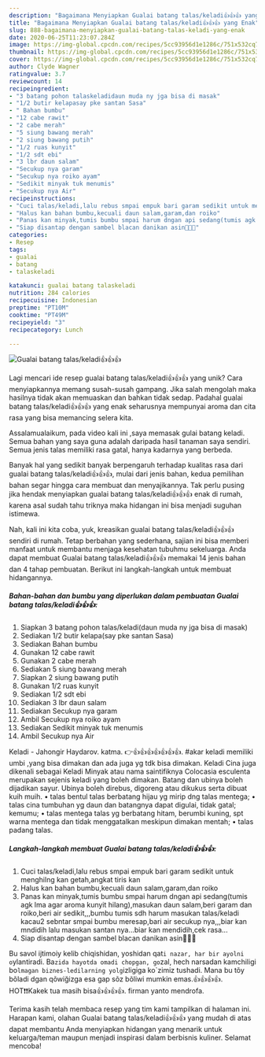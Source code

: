 ```yaml
---
description: "Bagaimana Menyiapkan Gualai batang talas/keladi👍👍👍 yang Enak"
title: "Bagaimana Menyiapkan Gualai batang talas/keladi👍👍👍 yang Enak"
slug: 888-bagaimana-menyiapkan-gualai-batang-talas-keladi-yang-enak
date: 2020-06-25T11:23:07.284Z
image: https://img-global.cpcdn.com/recipes/5cc93956d1e1286c/751x532cq70/gualai-batang-talaskeladi👍👍👍-foto-resep-utama.jpg
thumbnail: https://img-global.cpcdn.com/recipes/5cc93956d1e1286c/751x532cq70/gualai-batang-talaskeladi👍👍👍-foto-resep-utama.jpg
cover: https://img-global.cpcdn.com/recipes/5cc93956d1e1286c/751x532cq70/gualai-batang-talaskeladi👍👍👍-foto-resep-utama.jpg
author: Clyde Wagner
ratingvalue: 3.7
reviewcount: 14
recipeingredient:
- "3 batang pohon talaskeladidaun muda ny jga bisa di masak"
- "1/2 butir kelapasay pke santan Sasa"
- " Bahan bumbu"
- "12 cabe rawit"
- "2 cabe merah"
- "5 siung bawang merah"
- "2 siung bawang putih"
- "1/2 ruas kunyit"
- "1/2 sdt ebi"
- "3 lbr daun salam"
- "Secukup nya garam"
- "Secukup nya roiko ayam"
- "Sedikit minyak tuk menumis"
- "Secukup nya Air"
recipeinstructions:
- "Cuci talas/keladi,lalu rebus smpai empuk bari garam sedikit untuk menghilng kan getah,angkat tiris kan"
- "Halus kan bahan bumbu,kecuali daun salam,garam,dan roiko"
- "Panas kan minyak,tumis bumbu smpai harum dngan api sedang(tumis agk lma agar aroma kunyit hilang),masukan daun salam,beri garam dan roiko,beri air sedikit,,,bumbu tumis sdh harum masukan talas/keladi kacau2 sebntar smpai bumbu meresap,bari air secukup nya,,,biar kan mndidih lalu masukan santan nya...biar kan mendidih,cek rasa..."
- "Siap disantap dengan sambel blacan danikan asin🤤🤤🤤"
categories:
- Resep
tags:
- gualai
- batang
- talaskeladi

katakunci: gualai batang talaskeladi 
nutrition: 284 calories
recipecuisine: Indonesian
preptime: "PT10M"
cooktime: "PT49M"
recipeyield: "3"
recipecategory: Lunch

---
```



![Gualai batang talas/keladi👍👍👍](https://img-global.cpcdn.com/recipes/5cc93956d1e1286c/751x532cq70/gualai-batang-talaskeladi👍👍👍-foto-resep-utama.jpg)

Lagi mencari ide resep gualai batang talas/keladi👍👍👍 yang unik? Cara menyiapkannya memang susah-susah gampang. Jika salah mengolah maka hasilnya tidak akan memuaskan dan bahkan tidak sedap. Padahal gualai batang talas/keladi👍👍👍 yang enak seharusnya mempunyai aroma dan cita rasa yang bisa memancing selera kita.

Assalamualaikum, pada video kali ini ,saya memasak gulai batang keladi. Semua bahan yang saya guna adalah daripada hasil tanaman saya sendiri. Semua jenis talas memiliki rasa gatal, hanya kadarnya yang berbeda.

Banyak hal yang sedikit banyak berpengaruh terhadap kualitas rasa dari gualai batang talas/keladi👍👍👍, mulai dari jenis bahan, kedua pemilihan bahan segar hingga cara membuat dan menyajikannya. Tak perlu pusing jika hendak menyiapkan gualai batang talas/keladi👍👍👍 enak di rumah, karena asal sudah tahu triknya maka hidangan ini bisa menjadi suguhan istimewa.


Nah, kali ini kita coba, yuk, kreasikan gualai batang talas/keladi👍👍👍 sendiri di rumah. Tetap berbahan yang sederhana, sajian ini bisa memberi manfaat untuk membantu menjaga kesehatan tubuhmu sekeluarga. Anda dapat membuat Gualai batang talas/keladi👍👍👍 memakai 14 jenis bahan dan 4 tahap pembuatan. Berikut ini langkah-langkah untuk membuat hidangannya.

<!--inarticleads1-->

##### Bahan-bahan dan bumbu yang diperlukan dalam pembuatan Gualai batang talas/keladi👍👍👍:

1. Siapkan 3 batang pohon talas/keladi(daun muda ny jga bisa di masak)
1. Sediakan 1/2 butir kelapa(say pke santan Sasa)
1. Sediakan  Bahan bumbu
1. Gunakan 12 cabe rawit
1. Gunakan 2 cabe merah
1. Sediakan 5 siung bawang merah
1. Siapkan 2 siung bawang putih
1. Gunakan 1/2 ruas kunyit
1. Sediakan 1/2 sdt ebi
1. Sediakan 3 lbr daun salam
1. Sediakan Secukup nya garam
1. Ambil Secukup nya roiko ayam
1. Sediakan Sedikit minyak tuk menumis
1. Ambil Secukup nya Air


Keladi - Jahongir Haydarov. katma. 👉👍👍👍👍👍👍👍. #akar keladi memiliki umbi ,yang bisa dimakan dan ada juga yg tdk bisa dimakan. Keladi Cina juga dikenali sebagai Keladi Minyak atau nama saintifiknya Colocasia esculenta merupakan sejenis keladi yang boleh dimakan. Batang dan ubinya boleh dijadikan sayur. Ubinya boleh direbus, digoreng atau dikukus serta dibuat kuih muih. • talas bentul talas berbatang hijau yg mirip dng talas mentega; • talas cina tumbuhan yg daun dan batangnya dapat digulai, tidak gatal; kemumu; • talas mentega talas yg berbatang hitam, berumbi kuning, spt warna mentega dan tidak menggatalkan meskipun dimakan mentah; • talas padang talas. 

<!--inarticleads2-->

##### Langkah-langkah membuat Gualai batang talas/keladi👍👍👍:

1. Cuci talas/keladi,lalu rebus smpai empuk bari garam sedikit untuk menghilng kan getah,angkat tiris kan
1. Halus kan bahan bumbu,kecuali daun salam,garam,dan roiko
1. Panas kan minyak,tumis bumbu smpai harum dngan api sedang(tumis agk lma agar aroma kunyit hilang),masukan daun salam,beri garam dan roiko,beri air sedikit,,,bumbu tumis sdh harum masukan talas/keladi kacau2 sebntar smpai bumbu meresap,bari air secukup nya,,,biar kan mndidih lalu masukan santan nya...biar kan mendidih,cek rasa...
1. Siap disantap dengan sambel blacan danikan asin🤤🤤🤤


Bu savol ijtimoiy kelib chiqishidan, yoshidan qat`i nazar, har bir ayolni o`ylantiradi. Ba`zida hayotda omadi chopgan, go`zal, hech narsadan kamchiligi bo`lmagan biznes-ledilarning yolg`izligiga ko`zimiz tushadi. Mana bu tõy bõladi dgan qõwiğizga esa gap sõz bõliwi mumkin emas.👍👍👍👍. HOT❗❗Kakek tua masih bisa👍👍👍👍. firman yanto mendrofa. 

Terima kasih telah membaca resep yang tim kami tampilkan di halaman ini. Harapan kami, olahan Gualai batang talas/keladi👍👍👍 yang mudah di atas dapat membantu Anda menyiapkan hidangan yang menarik untuk keluarga/teman maupun menjadi inspirasi dalam berbisnis kuliner. Selamat mencoba!

